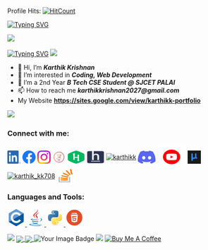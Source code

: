 Profile Hits:     [![HitCount](https://hits.dwyl.com/iamkarthik2004/iamkarthik2004.svg?style=flat-square)](http://hits.dwyl.com/iamkarthik2004/iamkarthik2004)



<!---
iamkarthik2004/iamkarthik2004 is a ✨ special ✨ repository because its `README.md` (this file) appears on your GitHub profile.
You can click the Preview link to take a look at your changes.
--->

[![Typing SVG](https://readme-typing-svg.demolab.com?font=Pacifico&size=26&pause=1000&color=DBF711&width=435&lines=Hello!+I'm+Karthik)](https://git.io/typing-svg)

<!---Light Code--->
<img src="https://user-images.githubusercontent.com/73097560/115834477-dbab4500-a447-11eb-908a-139a6edaec5c.gif"/>

<!---Text Animation--->
<a href="https://git.io/typing-svg"><img src="https://readme-typing-svg.demolab.com?font=Jersey+25+Charted&size=30&pause=1000&color=EBF727&random=false&width=435&lines=Studying+in+SJCET+PALAI.......;CSE+Student+%F0%9F%91%A8%E2%80%8D%F0%9F%92%BB;I+Love+%E2%9D%A4%EF%B8%8F+Programming;Passionate+in+Web++Development" alt="Typing SVG" /></a>
<img src="https://user-images.githubusercontent.com/73097560/115834477-dbab4500-a447-11eb-908a-139a6edaec5c.gif"/>

- 👋 Hi, I’m **_Karthik Krishnan_**
- 👀 I’m interested in _**Coding, Web Development**_
- 🌱 I’m a 2nd Year **_B Tech CSE Student @ SJCET PALAI_**
- 📫 How to reach me **_karthikkrishnan2027@gmail.com_**
- My Website **https://sites.google.com/view/karthikk-portfolio**
<img src="https://user-images.githubusercontent.com/73097560/115834477-dbab4500-a447-11eb-908a-139a6edaec5c.gif"/>

<p align="left">
</p>



<!---Connect With Me Tools--->
<h3 align="left">Connect with me:</h3>
<p align="left">
<a href="https://linkedin.com/in/karthik-krishnan-775682251" target="blank"><img align="center" src="linkedin.png" alt=karthik-krishnan-775682251" height="30" width="30" /></a>
<a href="https://fb.com/Karthik4002KK" target="blank"><img align="center" src="facebook.png" alt="kk4002" height="30" width="30" /></a>
  <a href="https://instagram.com/karthik_kk708" target="blank"><img align="center" src="instagram.png" alt="karthik_kk708" height="30" width="30" /></a>
<a href="https://www.codechef.com/users/karthik_kk2004" target="blank"><img align="center" src="codechef.png" alt="kkarthik" height="30" width="30" /></a>
<a href="https://www.hackerrank.com/karthikkrishna30" target="blank"><img align="center" src="HackerRank_logo.svg" alt="karthikkrishnan" height="30" width="40" /></a>
<a href="https://www.hackerearth.com/@karthik_kk2004" target="blank"><img align="center" src="hackerrank.png" alt="@karthikkrishnan2004" height="30" width="40" /></a> 
<a href="https://www.geeksforgeeks.org/user/karthikkriqwlh" target="blank"><img align="center" src="https://upload.wikimedia.org/wikipedia/commons/thumb/4/43/GeeksforGeeks.svg/116px-GeeksforGeeks.svg.png?20200909192408" alt="karthikk" height="30" width="40" /></a>  
<a href="https://discord.gg/karthik_kk708" target="blank"><img align="center" src="Discord-Logo-Color.svg" alt="kk" height="30" width="40" /></a>
<a href="https://www.youtube.com/@Nature_Lens_Crafters" target="blank"><img align="center" src="ytlogo.png" alt="Karthik" height="55" width="65" /></a>
<a href="https://app.mulearn.org/profile/karthikkrishnan@mulearn" target="blank"><img align="center" src="mulearn_logo.png" alt="Karthik" height="30" width="30" /></a>
<a href="https://twitter.com/karthik_kk708" target="blank"><img align="center" src="https://raw.githubusercontent.com/rahuldkjain/github-profile-readme-generator/22064237dce9d9052582c108ace3c161b646dfd9/src/images/icons/Social/twitter.svg" alt="karthik_kk708" height="30" width="40" /></a>
<a href="https://stackoverflow.com/users/27279749/karthik-krishnan" target="blank"><img align="center" src="Stack_Overflow-512.webp" alt="karthik" height="30" width="40" /></a>


<!---Language Tools--->

<h3 align="left">Languages and Tools:</h3>
<p align="left"> <a href="https://www.cprogramming.com/" target="_blank" rel="noreferrer"> <img src="https://raw.githubusercontent.com/devicons/devicon/master/icons/c/c-original.svg" alt="c" width="40" height="40"/> </a> <a href="https://www.java.com" target="_blank" rel="noreferrer"> <img src="https://raw.githubusercontent.com/devicons/devicon/master/icons/java/java-original.svg" alt="c" width="40" height="40"/> </a> <a href="https://www.python.org" target="_blank" rel="noreferrer"> <img src="https://raw.githubusercontent.com/devicons/devicon/master/icons/python/python-original.svg" alt="python" width="40" height="40"/> </a> 
<a href="[https://www.java.com](https://www.w3schools.com/html/)" target="_blank" rel="noreferrer"> <img src="Html.png" alt="c" width="40" height="40"/> </a></p>

<img src="https://user-images.githubusercontent.com/73097560/115834477-dbab4500-a447-11eb-908a-139a6edaec5c.gif"/>




<!---Github Status--->
<a href="https://github.com/iamkarthik2004/github-readme-stats">
  <img height=150 align="center" src="https://github-readme-stats.vercel.app/api?username=iamkarthik2004&show_icons=true&theme=dark#gh-dark-mode-only" />
</a>
<a href="https://github.com/iamkarthik2004/convoychat">
  <img height=150 align="center" src="https://github-readme-stats.vercel.app/api/top-langs/?username=iamkarthik2004&langs_count=8" />
</a>


<!---
PIE DIAGRAM
<a href="[https://github.com/iamkarthik2004/convoychat](https://github.com/iamkarthik2004/github-readme-stats)">
  <img height=150 align="center" src="https://github-readme-stats.vercel.app/api/top-langs/?username=iamkarthik2004&layout=donut-vertical" />
</a>
--->



<!---Tryhackme Profile--->
<img src="https://tryhackme-badges.s3.amazonaws.com/karthikkrishnan4.png" alt="Your Image Badge" />


<img src="https://user-images.githubusercontent.com/73097560/115834477-dbab4500-a447-11eb-908a-139a6edaec5c.gif"/>

<a href="https://buymeacoffee.com/karthikkrishnan24" target="_blank" >
<img  src="https://cdn.buymeacoffee.com/buttons/v2/default-yellow.png" alt="Buy Me A Coffee" style="height: 60px !important;width: 217px !important;align: center !important;" ></a>
